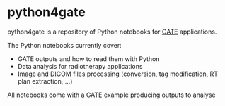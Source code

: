 # python4gate

python4gate is a repository of Python notebooks for [GATE](https://github.com/OpenGATE/Gate/) applications.

The Python notebooks currently cover:
* GATE outputs and how to read them with Python
* Data analysis for radiotherapy applications
* Image and DICOM files processing (conversion, tag modification, RT plan extraction, ...)

All notebooks come with a GATE example producing outputs to analyse
